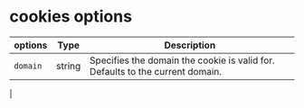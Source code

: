 # cookies options

| options | Type | Description |
| ------- | ---- | ----------- |
|`domain` | string| Specifies the domain the cookie is valid for. Defaults to the current domain.|
|
